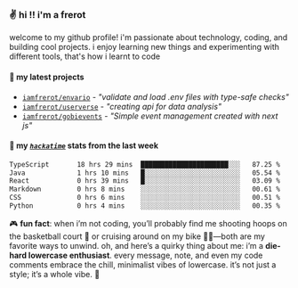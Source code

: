 ### ✌️ hi !! i'm a frerot

welcome to my github profile! i'm passionate about technology, coding, and
building cool projects. i enjoy learning new things and experimenting with
different tools, that's how i learnt to code

#### 🚀 my latest projects

- [`iamfrerot/envario`](https://github.com/iamfrerot/envario) - _"validate and
  load .env files with type-safe checks"_
- [`iamfrerot/userverse`](https://github.com/iamfrerot/userverse) - _"creating api for
  data analysis"_
- [`iamfrerot/gobievents`](https://github.com/iamfrerot/gobievents) - _"Simple
  event management created with next js"_

#### 📡 my [_`hackatime`_](https://waka.hackclub.com) stats from the last week

<!--START_SECTION:waka-->

```txt
TypeScript       18 hrs 29 mins  ██████████████████████░░░   87.25 %
Java             1 hrs 10 mins   █░░░░░░░░░░░░░░░░░░░░░░░░   05.54 %
React            0 hrs 39 mins   █░░░░░░░░░░░░░░░░░░░░░░░░   03.09 %
Markdown         0 hrs 8 mins    ░░░░░░░░░░░░░░░░░░░░░░░░░   00.61 %
CSS              0 hrs 6 mins    ░░░░░░░░░░░░░░░░░░░░░░░░░   00.51 %
Python           0 hrs 4 mins    ░░░░░░░░░░░░░░░░░░░░░░░░░   00.35 %
```

<!--END_SECTION:waka-->

🎮 **fun fact**: when i’m not coding, you’ll probably find me shooting hoops on
the basketball court 🏀 or cruising around on my bike 🚴‍♂️—both are my favorite
ways to unwind. oh, and here’s a quirky thing about me: i’m a **die-hard
lowercase enthusiast**. every message, note, and even my code comments embrace
the chill, minimalist vibes of lowercase. it’s not just a style; it’s a whole
vibe. 🤘
